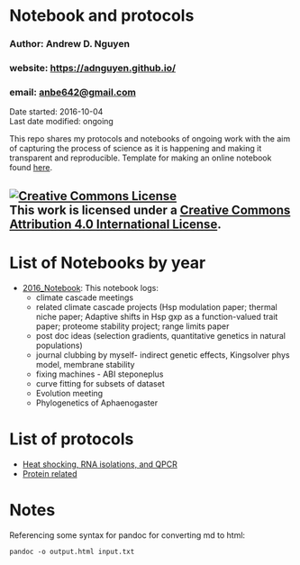# Notebook and protocols 
### Author: Andrew D. Nguyen    
### website: https://adnguyen.github.io/    
### email: anbe642@gmail.com   
Date started: 2016-10-04    
Last date modified: ongoing    

This repo shares my protocols and notebooks of ongoing work with the aim of capturing the process of science as it is happening and making it transparent and reproducible. Template for making an online notebook found [here](https://github.com/adnguyen/adnguyen.github.io/blob/master/_posts/20160421_online_notebook.md).

<a rel="license" href="http://creativecommons.org/licenses/by/4.0/"><img alt="Creative Commons License" style="border-width:0" src="https://i.creativecommons.org/l/by/4.0/88x31.png" /></a><br />This work is licensed under a <a rel="license" href="http://creativecommons.org/licenses/by/4.0/">Creative Commons Attribution 4.0 International License</a>.
------



# List of Notebooks by year
* [2016_Notebook](https://github.com/adnguyen/Notebooks_and_Protocols/blob/master/2016_notebook.md): This notebook logs:
  * climate cascade meetings
  * related climate cascade projects (Hsp modulation paper; thermal niche paper; Adaptive shifts in Hsp gxp as a function-valued trait paper; proteome stability project; range limits paper
  * post doc ideas (selection gradients, quantitative genetics in natural populations)
  * journal clubbing by myself- indirect genetic effects, Kingsolver phys model, membrane stability
  * fixing machines - ABI steponeplus
  * curve fitting for subsets of dataset
  * Evolution meeting
  * Phylogenetics of Aphaenogaster    


# List of protocols

* [Heat shocking, RNA isolations, and QPCR](https://github.com/adnguyen/Notebooks_and_Protocols/blob/master/2016_ANBE_protocols.md)
* [Protein related](https://github.com/adnguyen/2016_Protein_stability_evolution/blob/master/Documents/Protocols/Protocols.md)


# Notes 

Referencing some syntax for pandoc for converting md to html:

```
pandoc -o output.html input.txt
```
